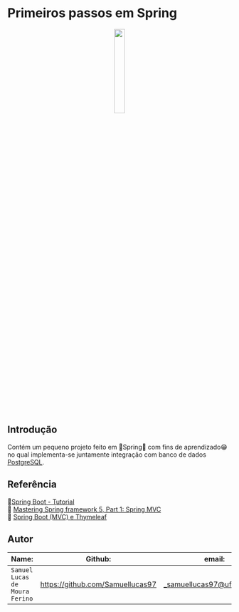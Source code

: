 # Primeiros passos em Spring

<p align="center">
<img src="http://www.t2ti.com/images/siscom-spring/spring.png" width="22%"  />
</p>


## Introdução  
  
Contém um pequeno projeto feito em 🍁Spring🍁 com fins de aprendizado😁 no qual implementa-se juntamente integração com banco de dados [PostgreSQL].

[PostgreSQL]:https://www.postgresql.org

## Referência  
:link:[Spring Boot - Tutorial](https://www.vogella.com/tutorials/SpringBoot/article.html)  
:link: [Mastering Spring framework 5, Part 1: Spring MVC](https://www.javaworld.com/article/2078034/spring-framework-mastering-spring-mvc.html)  
:link: [Spring Boot (MVC) e Thymeleaf](https://www.jdevtreinamento.com.br/formacao-java-web-profissional/projeto-java-web.html)

## Autor  

| Name: | Github: | email: |  
| ---------- | ------------- | ------------- |
|`Samuel Lucas de Moura Ferino` 	| https://github.com/Samuellucas97 |_samuellucas97@ufrn.edu.br_  

